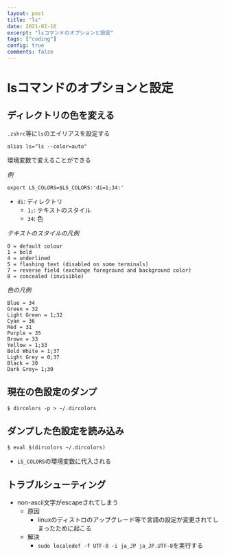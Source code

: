 ```yaml
---
layout: post
title: "ls"
date: 2021-02-16
excerpt: "lsコマンドのオプションと設定"
tags: ["coding"]
config: true
comments: false
---
```


# lsコマンドのオプションと設定

## ディレクトリの色を変える

`.zshrc`等に`ls`のエイリアスを設定する
```shell
alias ls="ls --color=auto"
```


環境変数で変えることができる

*例*
```shell
export LS_COLORS=$LS_COLORS:'di=1;34:'
```
 - `di`: ディレクトリ
   - `1;`: テキストのスタイル
   - `34`: 色

*テキストのスタイルの凡例*
```
0 = default colour
1 = bold
4 = underlined
5 = flashing text (disabled on some terminals)
7 = reverse field (exchange foreground and background color)
8 = concealed (invisible)
```

*色の凡例*
```
Blue = 34
Green = 32
Light Green = 1;32
Cyan = 36
Red = 31
Purple = 35
Brown = 33
Yellow = 1;33
Bold White = 1;37
Light Grey = 0;37
Black = 30
Dark Grey= 1;30
```

## 現在の色設定のダンプ

```console
$ dircolors -p > ~/.dircolors
```

## ダンプした色設定を読み込み

```console
$ eval $(dircolors ~/.dircolors)
```
 - `LS_COLORS`の環境変数に代入される

## トラブルシューティング
 - non-ascii文字がescapeされてしまう
   - 原因
     - linuxのディストロのアップグレード等で言語の設定が変更されてしまったために起こる
   - 解決
     - `sudo localedef -f UTF-8 -i ja_JP ja_JP.UTF-8`を実行する


